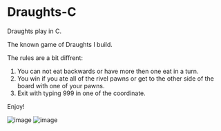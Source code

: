 # Draughts-C
Draughts play in C.

The known game of Draughts I build.

The rules are a bit diffrent:
1) You can not eat backwards or have more then one eat in a turn.
2) You win if you ate all of the rivel pawns or get to the other side of the board with one of your pawns.
3) Exit with typing 999 in one of the coordinate.

Enjoy!

![image](https://github.com/omer1C/Draughts-C/assets/135855862/cd48169f-83d1-4b2c-9505-562ab3316a3f) ![image](https://github.com/omer1C/Draughts-C/assets/135855862/f21d69c9-7f5d-4ce2-b700-a1c11419e9cb)




